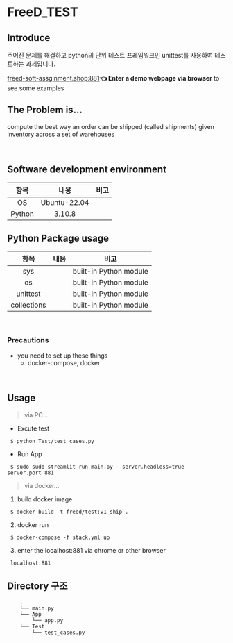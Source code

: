 # FreeD_TEST

## Introduce
주어진 문제를 해결하고 python의 단위 테스트 프레임워크인 unittest를 사용하여  테스트하는 과제입니다. 

[freed-soft-assginment.shop:881](http://freed-soft-assginment.shop:881/)**👈 Enter a demo webpage via browser** to see some examples

## The Problem is...
compute the best way an order can be shipped (called shipments) given
inventory across a set of warehouses


<br/>

## Software development environment

|항목|내용|비고|
|:---:|:---:|:---:|
|OS|Ubuntu-22.04||
|Python|3.10.8||

## Python Package usage

|항목|내용|비고|
|:---:|:---:|:---:|
|sys|| built-in Python module|
|os|| built-in Python module|
|unittest|| built-in Python module|
|collections|| built-in Python module|

<br/>

### Precautions
- you need to set up these things
    - docker-compose, docker
<br/>

## Usage

> via PC...

 - Excute test
```
 $ python Test/test_cases.py
```
 - Run App
```
 $ sudo sudo streamlit run main.py --server.headless=true --server.port 881
```

> via docker... 

1. build docker image
```
 $ docker build -t freed/test:v1_ship .
```
2. docker run
```
 $ docker-compose -f stack.yml up
```
3. enter the localhost:881 via chrome or other browser
```
 localhost:881
```

##  Directory 구조
```
    .
    └── main.py
    └── App
        └── app.py
    └── Test
        └── test_cases.py
```